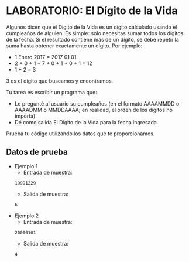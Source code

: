 # LABORATORIO: El Dígito de la Vida

Algunos dicen que el Dígito de la Vida es un dígito calculado usando el cumpleaños de alguien. Es simple: solo necesitas sumar todos los dígitos de la fecha. Si el resultado contiene más de un dígito, se debe repetir la suma hasta obtener exactamente un dígito. Por ejemplo:

* 1 Enero 2017 = 2017 01 01
* 2 + 0 + 1 + 7 + 0 + 1 + 0 + 1 = 12
* 1 + 2 = 3

3 es el dígito que buscamos y encontramos.

Tu tarea es escribir un programa que:

* Le pregunté al usuario su cumpleaños (en el formato AAAAMMDD o AAAADMM o MMDDAAAA; en realidad, el orden de los dígitos no importa).
* Dé como salida El Dígito de la Vida para la fecha ingresada.

Prueba tu código utilizando los datos que te proporcionamos.

## Datos de prueba

* Ejemplo 1
    * Entrada de muestra:
    ```
    19991229
    ```
    * Salida de muestra: 
    ```
    6
    ```
* Ejemplo 2
    * Entrada de muestra:
    ```
    20000101
    ```
    * Salida de muestra: 
    ```
    4
    ```